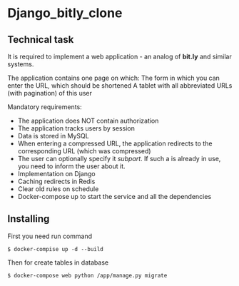 # Django_bitly_clone

## Technical task
It is required to implement a web application - an analog of __bit.ly__ and similar systems.

The application contains one page on which:
The form in which you can enter the URL, which should be shortened
A tablet with all abbreviated URLs (with pagination) of this user

Mandatory requirements:
+ The application does NOT contain authorization
+ The application tracks users by session
+ Data is stored in MySQL
+ When entering a compressed URL, the application redirects to the corresponding URL (which was compressed)
+ The user can optionally specify it _subpart_. If such a <subpart> is already in use, you need to inform the user about it.
+ Implementation on Django
+ Caching redirects in Redis
+ Clear old rules on schedule
+ Docker-compose up to start the service and all the dependencies

## Installing

First you need run command
```
$ docker-compise up -d --build
```

Then for create tables in database

```
$ docker-compose web python /app/manage.py migrate
```

